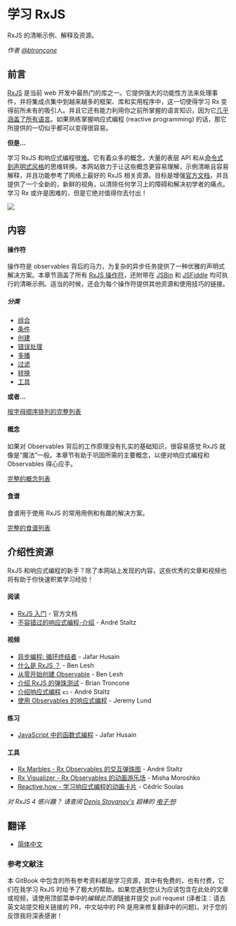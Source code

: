 # 学习 RxJS

RxJS 的清晰示例、解释及资源。

_作者 [@btroncone](https://twitter.com/BTroncone)_

## 前言

[RxJS](https://github.com/ReactiveX/rxjs) 是当前 web 开发中最热门的库之一。它提供强大的功能性方法来处理事件，并将集成点集中到越来越多的框架、库和实用程序中，这一切使得学习 Rx 变得前所未有的吸引人。并且它还有能力利用你之前所掌握的语言知识，因为它[几乎涵盖了所有语言](http://reactivex.io/languages.html)。如果熟练掌握响应式编程 (reactive programming) 的话，那它所提供的一切似乎都可以变得很容易。

**但是...**

学习 RxJS 和响应式编程很[难](https://twitter.com/hoss/status/742643506536153088)。它有着众多的概念，大量的表层 API 和从[命令式到声明式风格](http://codenugget.co/2015/03/05/declarative-vs-imperative-programming-web.html)的思维转换。本网站致力于让这些概念更容易理解，示例清晰且容易解释，并且功能参考了网络上最好的 RxJS 相关资源。目标是增强[官方文档](http://reactivex.io/rxjs/)，并且提供了一个全新的，新鲜的视角，以清除任何学习上的障碍和解决初学者的痛点。学习 Rx 或许是困难的，但是它绝对值得你去付出！

<div class="ua-ad"><a href="https://ultimateangular.com/?ref=76683_kee7y7vk"><img src="https://ultimateangular.com/assets/img/banners/ua-leader.svg"></a></div>

## 内容

#### 操作符

操作符是 observables 背后的马力，为复杂的异步任务提供了一种优雅的声明式解决方案。本章节涵盖了所有 [RxJS 操作符](/operators/README.md)，还附带在 [JSBin](https://jsbin.com) 和 [JSFiddle](https://jsfiddle.net) 均可执行的清晰示例。适当的时候，还会为每个操作符提供其他资源和使用技巧的链接。

##### 分类

- [组合](/operators/combination/README.md)
- [条件](/operators/conditional/README.md)
- [创建](/operators/creation/README.md)
- [错误处理](/operators/error_handling/README.md)
- [多播](/operators/multicasting/README.md)
- [过滤](/operators/filtering/README.md)
- [转换](/operators/transformation/README.md)
- [工具](/operators/utility/README.md)

**或者...**

[按字母顺序排列的完整列表](/operators/complete.md)

#### 概念

如果对 Observables 背后的工作原理没有扎实的基础知识，很容易感觉 RxJS 就像是“魔法”一般。本章节有助于巩固所需的主要概念，以便对响应式编程和 Observables 得心应手。

[完整的概念列表](/concepts/README.md)

#### 食谱

食谱用于使用 RxJS 的常用用例和有趣的解决方案。

[完整的食谱列表](/recipes/README.md)

## 介绍性资源

RxJS 和响应式编程的新手？除了本网站上发现的内容，这些优秀的文章和视频也将有助于你快速积累学习经验！

#### 阅读

- [RxJS 入门](http://reactivex.io/rxjs/manual/overview.html#introduction) - 官方文档
- [不容错过的响应式编程-介绍](https://gist.github.com/staltz/868e7e9bc2a7b8c1f754) - André Staltz

#### 视频

- [异步编程: 循环终结者](https://egghead.io/courses/mastering-asynchronous-programming-the-end-of-the-loop) - Jafar Husain
- [什么是 RxJS ？](https://egghead.io/lessons/rxjs-what-is-rxjs) - Ben Lesh
- [从零开始创建 Observable](https://egghead.io/lessons/rxjs-creating-observable-from-scratch) - Ben Lesh
- [介绍 RxJS 的弹珠测试](https://egghead.io/lessons/rxjs-introduction-to-rxjs-marble-testing) - Brian Troncone
- [介绍响应式编程](https://egghead.io/courses/introduction-to-reactive-programming) :dollar: - André Staltz
- [使用 Observables 的响应式编程](https://www.youtube.com/watch?v=HT7JiiqnYYc&feature=youtu.be) - Jeremy Lund

#### 练习

- [JavaScript 中的函数式编程](http://reactivex.io/learnrx/) - Jafar Husain

#### 工具

- [Rx Marbles - Rx Observables 的交互弹珠图](http://rxmarbles.com/) - André Staltz
- [Rx Visualizer - Rx Observables 的动画游乐场](https://rxviz.com) - Misha Moroshko
- [Reactive.how - 学习响应式编程的动画卡片](http://reactive.how) - Cédric Soulas

*对 RxJS 4 感兴趣？ 请查阅 [Denis Stoyanov's](https://github.com/xgrommx) 超棒的 [电子书](https://xgrommx.github.io/rx-book/)!*

## 翻译

  - [简体中文](https://rxjs-cn.github.io/learn-rxjs-operators)

### 参考文献注

本 GitBook 中包含的所有参考资料都是学习资源，其中有免费的，也有付费，它们在我学习 RxJS 时给予了极大的帮助。如果您遇到您认为应该包含在此处的文章或视频，请使用顶部菜单中的*编辑此页面*链接并提交 pull request (译者注：请去英文站提交相关链接的 PR，中文站中的 PR 是用来修复翻译中的问题)。对于您的反馈我将深表感谢！